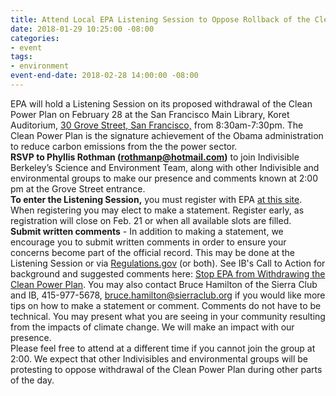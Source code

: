 ```yaml
---
title: Attend Local EPA Listening Session to Oppose Rollback of the Clean Power Plan
date: 2018-01-29 10:25:00 -08:00
categories:
- event
tags:
- environment
event-end-date: 2018-02-28 14:00:00 -08:00
---
```


EPA will hold a Listening Session on its proposed withdrawal of the Clean Power Plan on February 28 at the San Francisco Main Library, Koret Auditorium, [30 Grove Street, San Francisco,](https://maps.google.com/?q=30+Grove+Street,+San+Francisco&entry=gmail&source=g) from 8:30am-7:30pm.  The Clean Power Plan is the signature achievement of the Obama administration to reduce carbon emissions from the the power sector.  
**RSVP to Phyllis Rothman (rothmanp@hotmail.com)** to join Indivisible Berkeley’s Science and Environment Team, along with other Indivisible and environmental groups to make our presence and comments known at 2:00 pm at the Grove Street entrance.  
**To enter the Listening Session,** you must register with EPA [at this site](https://www.epa.gov/stationary-sources-air-pollution/forms/san-francisco-listening-session-repealing-clean-power-plan).  When registering you may elect to make a statement. Register early, as registration will close on Feb. 21 or when all available slots are filled.  
**Submit written comments** - In addition to making a statement, we encourage you to submit written comments in order to ensure your concerns become part of the official record.  This may be done at the Listening Session or via [Regulations.gov](https://www.regulations.gov/comment?D=EPA-HQ-OAR-2017-0355-14998) (or both).  See IB's Call to Action for background and suggested comments here: [Stop EPA from Withdrawing the Clean Power Plan](https://www.indivisibleberkeley.org/action/comment-to-stop-epa-from-withdrawing-the-clean-power-plan).  You may also contact Bruce Hamilton of the Sierra Club and IB, 415-977-5678, bruce.hamilton@sierraclub.org if you would like more tips on how to make a statement or comment.  Comments do not have to be technical.  You may present what you are seeing in your community resulting from the impacts of climate change. We will make an impact with our presence.   
Please feel free to attend at a different time if you cannot join the group at 2:00.  We expect that other Indivisibles and environmental groups will be protesting to oppose withdrawal of the Clean Power Plan during other parts of the day.   